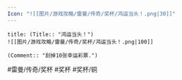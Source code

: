 ```yaml
---
Icon: "![[图片/游戏攻略/雷曼/传奇/奖杯/鸿运当头！.png|30]]"
---
```

```ad-common-bronze-trophy
title: (Title:: "鸿运当头！")
![[图片/游戏攻略/雷曼/传奇/奖杯/鸿运当头！.png|100]]

(Comment:: "刮掉10张幸运彩票.")
```

#雷曼/传奇/奖杯 #奖杯 #奖杯/铜
